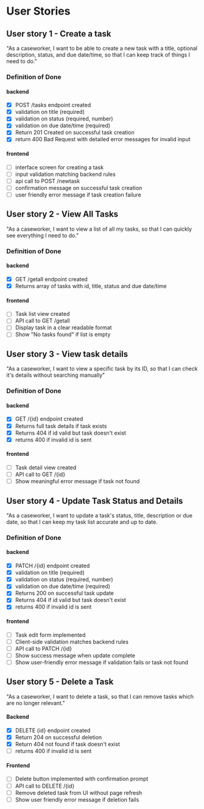 # User Stories

## User story 1 - Create a task

"As a caseworker, I want to be able to create a new task with a title, optional description, status, and due date/time, so that I can keep track of things I need to do."

### Definition of Done

#### backend

- [x] POST /tasks endpoint created
- [x] validation on title (required)
- [x] validation on status (required, number)
- [x] validation on due date/time (required)
- [x] Return 201 Created on successful task creation
- [x] return 400 Bad Request with detailed error messages for invalid input

#### frontend

- [ ] interface screen for creating a task
- [ ] input validation matching backend rules
- [ ] api call to POST /newtask
- [ ] confirmation message on successful task creation
- [ ] user friendly error message if task creation failure

## User story 2 - View All Tasks

"As a caseworker, I want to view a list of all my tasks, so that I can quickly see everything I need to do."

### Definition of Done

#### backend

- [x] GET /getall endpoint created
- [x] Returns array of tasks with id, title, status and due date/time

#### frontend

- [ ] Task list view created
- [ ] API call to GET /getall
- [ ] Display task in a clear readable format
- [ ] Show "No tasks found" if list is empty

## User story 3 - View task details

"As a caseworker, I want to view a specific task by its ID, so that I can check it's details without searching manually"

### Definition of Done

#### backend

- [x] GET /{id} endpoint created
- [x] Returns full task details if task exists
- [x] Returns 404 if id valid but task doesn't exist
- [x] returns 400 if invalid id is sent

#### frontend

- [ ] Task detail view created
- [ ] API call to GET /{id}
- [ ] Show meaningful error message if task not found

## User story 4 - Update Task Status and Details

"As a caseworker, I want to update a task's status, title, description or due date, so that I can keep my task list accurate and up to date.

### Definition of Done

#### backend

- [x] PATCH /{id} endpoint created
- [x] validation on title (required)
- [x] validation on status (required, number)
- [x] validation on due date/time (required)
- [x] Returns 200 on successful task update
- [x] Returns 404 if id valid but task doesn't exist
- [x] returns 400 if invalid id is sent

#### frontend

- [ ] Task edit form implemented
- [ ] Client-side validation matches backend rules
- [ ] API call to PATCH /{id}
- [ ] Show success message when update complete
- [ ] Show user-friendly error message if validation fails or task not found

## User story 5 - Delete a Task
"As a caseworker, I want to delete a task, so that I can remove tasks which are no longer relevant."

#### Backend

- [x] DELETE {id} endpoint created
- [x] Return 204 on successful deletion
- [x] Return 404 not found if task doesn't exist
- [ ] returns 400 if invalid id is sent

#### Frontend

- [ ] Delete button implemented with confirmation prompt
- [ ] API call to DELETE /{id}
- [ ] Remove deleted task from UI without page refresh
- [ ] Show user friendly error message if deletion fails
